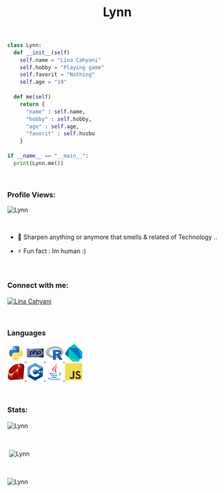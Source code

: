  <h1 align="center">Lynn</h1>
<br>

```python
class Lynn:
  def __init__(self)
    self.name = "Lina Cahyani"
    self.hobby = "Playing game"
    self.favorit = "Nothing"
    self.age = "19"
  
  def me(self)
    return {
      "name" : self.name,
      "hobby" : self.hobby,
      "age" : self.age,
      "favorit" : self.husbu
    }
  
if __name__ == "__main__":
  print(Lynn.me())
```

<br>

<p align="right"> <h3>Profile Views:</h3> <img src="https://komarev.com/ghpvc/?username=Lynn&label=Profile%20views&color=0e75b6&style=flat"
    alt="Lynn" /> 
  </p>

<br>

- 🌱 Sharpen anything or anymore that smells & related of Technology ..

- ⚡ Fun fact : Im human :)
<br>

<h3 align="left">Connect with me:</h3>
<p align="left">
  <a href="https://facebook.com/lina.cahyani.1004" target="blank"><img align="center"
      src="https://raw.githubusercontent.com/rahuldkjain/github-profile-readme-generator/master/src/images/icons/Social/facebook.svg"
      alt="Lina Cahyani" height="30" width="40" /></a> 
  <!-- <a href="https://instagram.com/Linlin" target="blank"><img align="center"
      src="https://raw.githubusercontent.com/rahuldkjain/github-profile-readme-generator/master/src/images/icons/Social/instagram.svg"
      alt="Lina Cahyani" height="30" width="40" /></a> 
 <a href="https://twitter.com/Lynn" target="blank"><img align="center"
      src="https://raw.githubusercontent.com/rahuldkjain/github-profile-readme-generator/master/src/images/icons/Social/twitter.svg"
      alt="Lynn" height="30" width="40" /></a>  -->
</p>

<br>

<h3 align="left">Languages</h3>
<p align="left">
<a href="#" target="_blank" rel="noreferrer">
    <img
        src="https://raw.githubusercontent.com/devicons/devicon/master/icons/python/python-original.svg"
        alt="python"
        width="40"
        height="40"/>
</a> 
<a href="#" target="_blank" rel="noreferrer">
    <img
        src="https://raw.githubusercontent.com/devicons/devicon/master/icons/php/php-original.svg"
        alt="php"
        width="40"
        height="40"/>
</a> 
<a href="#" target="_blank" rel="noreferrer">
    <img
        src="https://raw.githubusercontent.com/devicons/devicon/master/icons/r/r-original.svg"
        alt="r"
        width="40"
        height="40"/>
</a> 
<a href="#" target="_blank" rel="noreferrer">
    <img
        src="https://raw.githubusercontent.com/devicons/devicon/master/icons/dart/dart-original.svg"
        alt="dart"
        width="40"
        height="40"/>
</a> 
<br>
<a href="#" target="_blank" rel="noreferrer">
    <img
        src="https://raw.githubusercontent.com/devicons/devicon/master/icons/ruby/ruby-original.svg"
        alt="ruby"
        width="40"
        height="40"/>
</a> 
<a href="https://www.cprogramming.com/" target="_blank" rel="noreferrer">
    <img
        src="https://raw.githubusercontent.com/devicons/devicon/master/icons/cplusplus/cplusplus-original.svg"
        alt="cplusplus"
        width="40"
        height="40"/>
</a>

<a href="https://www.java.com" target="_blank" rel="noreferrer">
    <img
        src="https://raw.githubusercontent.com/devicons/devicon/master/icons/java/java-original.svg"
        alt="java"
        width="40"
        height="40"/>
</a>
<a
    href="https://developer.mozilla.org/en-US/docs/Web/JavaScript"
    target="_blank"
    rel="noreferrer">
    <img
        src="https://raw.githubusercontent.com/devicons/devicon/master/icons/javascript/javascript-original.svg"
        alt="javascript"
        width="40"
        height="40"/>
</a>
</p>
<br>

<h3>Stats:</h3>
<p><img align="center"
    src="https://github-readme-stats.vercel.app/api/top-langs?username=Lynn&show_icons=true&locale=en&bg_color=0d1117&text_color=ffffff&layout=compact"
    alt="Lynn" 
    bg_color=#808080/></p>

<br>
<p>&nbsp;<img align="center" src="https://github-readme-stats.vercel.app/api?username=Lynn&show_icons=true&locale=en&bg_color=0d1117&text_color=ffffff&repo=convoychat"
    alt="Lynn" /></p>

<br>
<p><img align="center" src="https://github-readme-streak-stats.herokuapp.com/?user=Lynn&theme=dark&background=0d1117&date_format=M%20j%5B%2C%20Y%5D" alt="Lynn" /></p>
